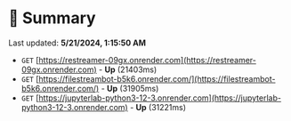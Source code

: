 # 📖 Summary
Last updated: **5/21/2024, 1:15:50 AM**

- `GET` [https://restreamer-09gx.onrender.com](https://restreamer-09gx.onrender.com) - **Up** (21403ms)
- `GET` [https://filestreambot-b5k6.onrender.com/](https://filestreambot-b5k6.onrender.com/) - **Up** (31905ms)
- `GET` [https://jupyterlab-python3-12-3.onrender.com](https://jupyterlab-python3-12-3.onrender.com) - **Up** (31221ms)
